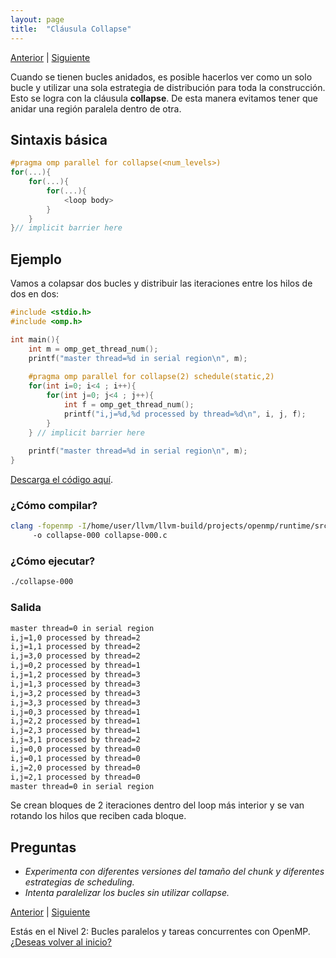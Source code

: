 ```yaml
---
layout: page
title:  "Cláusula Collapse"
---
```

[Anterior](schedule-000.html) | [Siguiente](reduction-000.html)

Cuando se tienen bucles anidados, es posible hacerlos ver como un solo bucle y utilizar una sola estrategia de distribución para toda la construcción. 
Esto se logra con la cláusula **collapse**.
De esta manera evitamos tener que anidar una región paralela dentro de otra. 

## Sintaxis básica
```c
#pragma omp parallel for collapse(<num_levels>)
for(...){
    for(...){
        for(...){
            <loop body>
        }
    }
}// implicit barrier here
``` 

## Ejemplo
Vamos a colapsar dos bucles y distribuir las iteraciones entre los hilos de dos en dos:
```c
#include <stdio.h>
#include <omp.h>

int main(){
    int m = omp_get_thread_num();
    printf("master thread=%d in serial region\n", m);
    
    #pragma omp parallel for collapse(2) schedule(static,2)
    for(int i=0; i<4 ; i++){
        for(int j=0; j<4 ; j++){
            int f = omp_get_thread_num();
            printf("i,j=%d,%d processed by thread=%d\n", i, j, f);
        }
    } // implicit barrier here
    
    printf("master thread=%d in serial region\n", m);
}
```
[Descarga el código aquí](../codigo/collapse-000.c).

### ¿Cómo compilar?
```bash
clang -fopenmp -I/home/user/llvm/llvm-build/projects/openmp/runtime/src/ 
     -o collapse-000 collapse-000.c
```
### ¿Cómo ejecutar?
```bash
./collapse-000 
```
### Salida
```bash
master thread=0 in serial region
i,j=1,0 processed by thread=2
i,j=1,1 processed by thread=2
i,j=3,0 processed by thread=2
i,j=0,2 processed by thread=1
i,j=1,2 processed by thread=3
i,j=1,3 processed by thread=3
i,j=3,2 processed by thread=3
i,j=3,3 processed by thread=3
i,j=0,3 processed by thread=1
i,j=2,2 processed by thread=1
i,j=2,3 processed by thread=1
i,j=3,1 processed by thread=2
i,j=0,0 processed by thread=0
i,j=0,1 processed by thread=0
i,j=2,0 processed by thread=0
i,j=2,1 processed by thread=0
master thread=0 in serial region
```
Se crean bloques de 2 iteraciones dentro del loop más interior y se van rotando los hilos que reciben cada bloque.

## Preguntas
* _Experimenta con diferentes versiones del tamaño del chunk y diferentes estrategias de scheduling._
* _Intenta paralelizar los bucles sin utilizar collapse._

[Anterior](schedule-000.html) | [Siguiente](reduction-000.html)

<div class=coursetitle>Estás en el Nivel 2: Bucles paralelos y tareas concurrentes con OpenMP. <a href="main.html">¿Deseas volver al inicio?</a> </div>